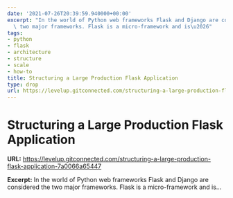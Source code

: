 ```yaml
---
date: '2021-07-26T20:39:59.940000+00:00'
excerpt: "In the world of Python web frameworks Flask and Django are considered the\
  \ two major frameworks. Flask is a micro-framework and is\u2026"
tags:
- python
- flask
- architecture
- structure
- scale
- how-to
title: Structuring a Large Production Flask Application
type: drop
url: https://levelup.gitconnected.com/structuring-a-large-production-flask-application-7a0066a65447
---
```


# Structuring a Large Production Flask Application

**URL:** https://levelup.gitconnected.com/structuring-a-large-production-flask-application-7a0066a65447

**Excerpt:** In the world of Python web frameworks Flask and Django are considered the two major frameworks. Flask is a micro-framework and is…
